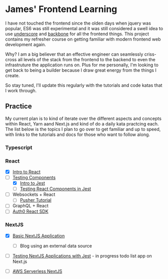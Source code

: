 # James' Frontend Learning
I have not touched the frontend since the olden days when jquery was popular, 
ES6 was still experimental and it was still considered a swell idea to use
[underscore](http://underscorejs.org/) and [backbone](https://backbonejs.org/) 
for all the frontend things. This project contains my refresher
course on getting familiar with modern frontend web development again. 

Why? I am a big believer that an effective engineer can seamlessly criss-cross
all levels of the stack from the frontend to the backend to even the infrastruture
the application runs on. Plus for me personally, I'm looking to get back to being 
a builder because I draw great energy from the things I create.

So stay tuned, I'll update this regularly with the tutorials and code katas that I work through. 


## Practice
My current plan is to kind of iterate over the different aspects and concepts 
within React, Yarn aand Next.js and kind of do a daily kata practcing each. The
list below is the topics I plan to go over to get familiar and up to speed, with
links to the tutorials and docs for those who want to follow along.


### Typescript

### React
* [x] [Intro to React](tutorial-1/README.md)
* [ ] [Testing Components](https://reactjs.org/docs/testing.html)
  * [x] [Intro to Jest](testing/)
  * [ ] [Testing React Components in Jest](https://jestjs.io/docs/en/tutorial-react)
* [ ] Websockets + React
  * [ ] [Pusher Tutorial](https://pusher.com/tutorials/react-websockets) 
* [ ] GraphQL + React
* [ ] [Auth0 React SDK](https://auth0.com/docs/libraries/auth0-react)

### NextJS
* [x] [Basic NextJS Application](nextjs/nextjs-blog)
  * [ ] Blog using an external data source
* [ ] [Testing NextJS Applications with Jest](nextjs/todo) - in progress todo list app on Next.js
* [ ] [AWS Serverless NextJS](https://www.serverless.com/blog/serverless-nextjs)

